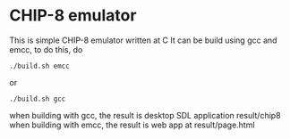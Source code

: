 # CHIP-8 emulator

This is simple CHIP-8 emulator written at C
It can be build using gcc and emcc, to do this, do
```
./build.sh emcc
``` 
or
```
./build.sh gcc
```

when building with gcc, the result is desktop SDL application result/chip8
when building with emcc, the result is web app at result/page.html